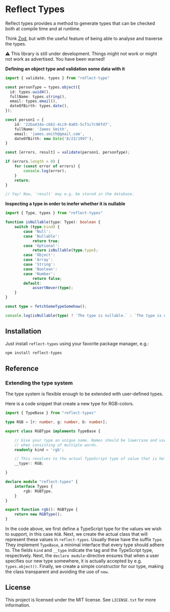 Reflect Types
=============

Reflect types provides a method to generate types that can be checked both at compile time and at runtime. 

Think [Zod][zod], but with the useful feature of being able to analyse and traverse the types.

[zod]: https://www.npmjs.com/package/zod

⚠️ This library is still under development. Things might not work or might not work as advertised. You have been warned!

**Defining an object type and validation some data with it**
```ts
import { validate, types } from "reflect-type"

const personType = types.object({
  id: types.uuid4(),
  fullName: types.string(),
  email: types.email(),
  dateOfBirth: types.date(),
});

const person1 = {
    id: '22ba434a-c662-4cc9-8a05-5cf1c7c90fd7',
    fullName: 'James Smith',
    email: 'james.smith@gmail.com',
    dateOfBirth: new Date('8/23/1997'),
}

const [errors, result] = validate(person1, personType);

if (errors.length > 0) {
    for (const error of errors) {
        console.log(error);
    }
    return;
}

// Yay! Now, `result` may e.g. be stored in the database.
```

**Inspecting a type in order to inefer whether it is nullable**
```ts
import { Type, types } from "reflect-types"

function isNullable(type: Type): boolean {
    switch (type.kind) {
        case 'Null':
        case 'Nullable':
            return true;
        case 'Optional':
            return isNullable(type.type);
        case 'Object':
        case 'Array':
        case 'String':
        case 'Boolean':
        case 'Number':
            return false;
        default:
            assertNever(type);
    }
}

const type = fetchSomeTypeSomehow();

console.log(isNullable(type) ? `The type is nullable.` : `The type is not nullable.`);
```

## Installation

Just install `reflect-types` using your favorite package manager, e.g.:

```sh
npm install reflect-types
```

## Reference

### Extending the type system

The type system is flexible enough to be extended with user-defined types.

Here is a code snippet that create a new type for RGB-colors.

```ts
import { TypeBase } from "reflect-types"

type RGB = [r: number, g: number, b: number];

export class RGBType implements TypeBase {

    // Give your type an unique name. Names should be lowercase and use dashes
    // when consisting of multiple words.
    readonly kind = 'rgb';

    // This resolves to the actual TypeScript type of value that is held by this type.
    __type!: RGB;

}

declare module "reflect-types" {
    interface Types { 
        rgb: RGBType,
    }
}

export function rgb(): RGBType {
    return new RGBType();
}
```

In the code above, we first define a TypeScript type for the values we wish to support, in this case `RGB`.
Next, we create the actual class that will represent these values in `reflect-types`. Usually these have the suffix `Type`.
They implement `TypeBase`, a minimal interface that every type should adhere to.
The fields `kind` and `__type` indicate the tag and the TypeScript type, respectively.
Next, the `declare module`-directive ensures that when a user specifies our new type somewhere, it is actually accepted by e.g. `types.object()`.
Finally, we create a simple constructor for our type, making the class transparent and avoiding the use of `new`.

## License

This project is licensed under the MIT license. See `LICENSE.txt` for more information.

